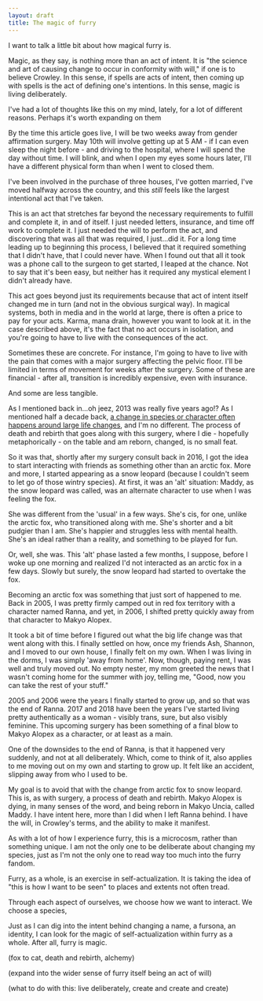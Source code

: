 ```yaml
---
layout: draft
title: The magic of furry
---
```


I want to talk a little bit about how magical furry is.

Magic, as they say, is nothing more than an act of intent. It is "the science and art of causing change to occur in conformity with will," if one is to believe Crowley. In this sense, if spells are acts of intent, then coming up with spells is the act of defining one's intentions. In this sense, magic is living deliberately.

I've had a lot of thoughts like this on my mind, lately, for a lot of different reasons. Perhaps it's worth expanding on them<!--more-->

By the time this article goes live, I will be two weeks away from gender affirmation surgery. May 10th will involve getting up at 5 AM - if I can even sleep the night before - and driving to the hospital, where I will spend the day without time. I will blink, and when I open my eyes some hours later, I'll have a different physical form than when I went to closed them.

I've been involved in the purchase of three houses, I've gotten married, I've moved halfway across the country, and this *still* feels like the largest intentional act that I've taken.

This is an act that stretches far beyond the necessary requirements to fulfill and complete it, in and of itself. I just needed letters, insurance, and time off work to complete it. I just needed the will to perform the act, and discovering that was all that was required, I just...did it. For a long time leading up to beginning this process, I believed that it required something that I didn't have, that I could never have. When I found out that all it took was a phone call to the surgeon to get started, I leaped at the chance. Not to say that it's been easy, but neither has it required any mystical element I didn't already have.

This act goes beyond just its requirements because that act of intent itself changed me in turn (and not in the obvious surgical way). In magical systems, both in media and in the world at large, there is often a price to pay for your acts. Karma, mana drain, however you want to look at it. in the case described above, it's the fact that no act occurs in isolation, and you're going to have to live with the consequences of the act.

Sometimes these are concrete. For instance, I'm going to have to live with the pain that comes with a major surgery affecting the pelvic floor. I'll be limited in terms of movement for weeks after the surgery. Some of these are financial - after all, transition is incredibly expensive, even with insurance.

And some are less tangible.

As I mentioned back in...oh jeez, 2013 was really five years ago!? As I mentioned half a decade back, [a change in species or character often happens around large life changes](http://www.adjectivespecies.com/2013/08/07/species-selection-and-character-creation/), and I'm no different. The process of death and rebirth that goes along with this surgery, where I die - hopefully metaphorically - on the table and am reborn, changed, is no small feat.

So it was that, shortly after my surgery consult back in 2016, I got the idea to start interacting with friends as something other than an arctic fox. More and more, I started appearing as a snow leopard (because I couldn't seem to let go of those wintry species). At first, it was an 'alt' situation: Maddy, as the snow leopard was called, was an alternate character to use when I was feeling the fox.

She was different from the 'usual' in a few ways. She's cis, for one, unlike the arctic fox, who transitioned along with me. She's shorter and a bit pudgier than I am. She's happier and struggles less with mental health. She's an ideal rather than a reality, and something to be played for fun.

Or, well, she was. This 'alt' phase lasted a few months, I suppose, before I woke up one morning and realized I'd not interacted as an arctic fox in a few days. Slowly but surely, the snow leopard had started to overtake the fox.

Becoming an arctic fox was something that just sort of happened to me. Back in 2005, I was pretty firmly camped out in red fox territory with a character named Ranna, and yet, in 2006, I shifted pretty quickly away from that character to Makyo Alopex.

It took a bit of time before I figured out what the big life change was that went along with this. I finally settled on how, once my friends Ash, Shannon, and I moved to our own house, I finally felt on my own. When I was living in the dorms, I was simply 'away from home'. Now, though, paying rent, I was well and truly moved out. No empty nester, my mom greeted the news that I wasn't coming home for the summer with joy, telling me, "Good, now you can take the rest of your stuff."

2005 and 2006 were the years I finally started to grow up, and so that was the end of Ranna. 2017 and 2018 have been the years I've started living pretty authentically as a woman - visibly trans, sure, but also visibly feminine. This upcoming surgery has been something of a final blow to Makyo Alopex as a character, or at least as a main.

One of the downsides to the end of Ranna, is that it happened very suddenly, and not at all deliberately. Which, come to think of it, also applies to me moving out on my own and starting to grow up. It felt like an accident, slipping away from who I used to be.

My goal is to avoid that with the change from arctic fox to snow leopard. This is, as with surgery, a process of death and rebirth. Makyo Alopex is dying, in many senses of the word, and being reborn in Makyo Uncia, called Maddy. I have intent here, more than I did when I left Ranna behind. I have the will, in Crowley's terms, and the ability to make it manifest.

As with a lot of how I experience furry, this is a microcosm, rather than something unique. I am not the only one to be deliberate about changing my species, just as I'm not the only one to read way too much into the furry fandom.

Furry, as a whole, is an exercise in self-actualization. It is taking the idea of "this is how I want to be seen" to places and extents not often tread.

Through each aspect of ourselves, we choose how we want to interact. We choose a species,

Just as I can dig into the intent behind changing a name, a fursona, an identity, I can look for the magic of self-actualization within furry as a whole. After all, furry is magic.

(fox to cat, death and rebirth, alchemy)

(expand into the wider sense of furry itself being an act of will)

(what to do with this: live deliberately, create and create and create)
